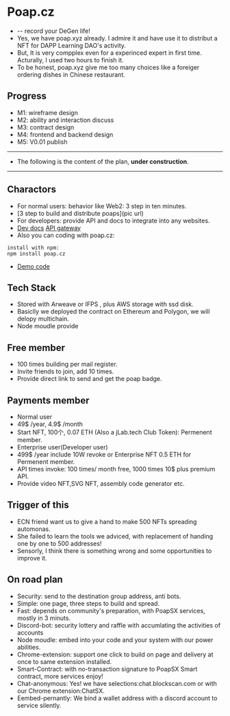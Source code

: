 # Poap.cz 
+ -- record your DeGen life!
+ Yes, we have poap.xyz already. I admire it and have use it to distribut a NFT for DAPP Learning DAO's activity.
+ But, It is very compplex even for a experinced expert in first time. Acturally, I used two hours to finish it.
+ To be honest, poap.xyz give me too many choices like a foreiger ordering dishes in Chinese restaurant.


## Progress
+ M1: wireframe design
+ M2: ability and interaction discuss
+ M3: contract design
+ M4: frontend and backend design
+ M5: V0.01 publish
----
+ The following is the content of the plan, **under construction**.
----
## Charactors
+ For normal users: behavior like Web2: 3 step in ten minutes.
+ [3 step to build and distribute poaps](pic url)
+ For developers: provide API and docs to integrate into any websites.
+ [Dev docs](https://docs.poap.cz) [API gateway](https://api.poap.cz)
+ Also you can coding with poap.cz:
```
install with npm:
npm install poap.cz
```
+ [Demo code](https://docs.poap.cz/demo)

## Tech Stack
+ Stored with Arweave or IFPS , plus AWS storage with ssd disk.
+ Basiclly we deployed the contract on Ethereum and Polygon, we will delopy multichain.
+ Node moudle provide []()

## Free member
+ 100 times building per mail register.
+ Invite friends to join, add 10 times.
+ Provide direct link to send and get the poap badge.

## Payments member
+ Normal user
+ 49$ /year, 4.9$ /month
+ Start NFT, 100个, 0.07 ETH (Also a jLab.tech Club Token): Permenent member.
+ Enterprise user(Developer user)
+ 499$ /year include 10W revoke or Enterprise NFT 0.5 ETH for Permenent member.
+ API times invoke: 100 times/ month free, 1000 times 10$ plus premium API.
+ Provide video NFT,SVG NFT, assembly code generator etc.

## Trigger of this
+ ECN friend want us to give a hand to make 500 NFTs spreading automonas.
+ She failed to learn the tools we adviced, with replacement of handing one by one to 500 addresses!
+ Sensorly, I think there is something wrong and some opportunities to improve it.

## On road plan
+ Security: send to the destination group address, anti bots.
+ Simple: one page, three steps to build and spread.
+ Fast:  depends on community's preparation, with PoapSX services, mostly in 3 minuts.
+ Discord-bot: security lottery and raffle with accumlating the activities of accounts
+ Node moudle: embed into your code and your system with our power abilities.
+ Chrome-extension: support one click to build on page and delivery at once to same extension installed.
+ Smart-Contract: with no-transaction signature to PoapSX Smart contract, more services enjoy!
+ Chat-anonymous: Yes! we have selections:chat.blockscan.com or with our Chrome extension:ChatSX.
+ Eembed-pernantly: We bind a wallet address with a discord account to service silently.

